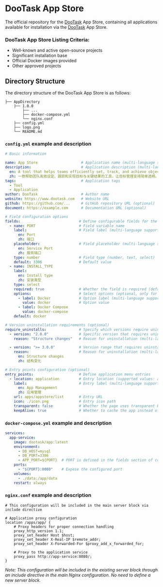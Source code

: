 # DooTask App Store

The official repository for the [DooTask](https://github.com/kuaifan/dootask) App Store, containing all applications available for installation via the [DooTask](https://github.com/kuaifan/dootask) App Store.

### DooTask App Store Listing Criteria:

- Well-known and active open-source projects
- Significant installation base
- Official Docker images provided
- Other approved projects

## Directory Structure

The directory structure of the DooTask App Store is as follows:

```
├── AppDirectory
    ├── 1.0.0
        ├── ...
        ├── docker-compose.yml
        └── nginx.conf
    ├── config.yml
    ├── logo.png
    └── README.md
```

### `config.yml` example and description

```yaml
# Basic information

name: App Store                    # Application name (multi-language support)
description:                       # Application description (multi-language support)
  en: A tool that helps teams efficiently set, track, and achieve objectives and key results, making goal management simple and transparent.
  zh: 一款帮助团队高效设定、跟踪和实现目标与关键结果的工具，让目标管理变得简单透明。
tags:                              # Application tags
  - Tool
  - Application
author: DooTask                    # Author name
website: https://www.dootask.com   # Website URL
github: https://github.com/...     # GitHub repository URL (optional)
document: https://example.com      # Documentation URL (optional)

# Field configuration options
fields:                           # Define configurable fields for the application
  - name: PORT                    # Field variable name
    label:                        # Field label (multi-language support)
      en: Port
      zh: 端口
    placeholder:                  # Field placeholder (multi-language support)
      en: Service Port
      zh: 服务端口
    type: number                  # Field type (number, text, select)
    default: 3306                 # Default value
  - name: INSTALL_TYPE
    label:
      en: Install type
      zh: 安装类型
    type: select
    required: true                # Whether the field is required (default: false)
    options:                      # Select options (optional, only for select type)
      - label: Docker             # Option label (multi-language support)
        value: docker             # Option value
      - label: Docker Compose
        value: docker-compose
    default: docker

# Version uninstallation requirements (optional)
require_uninstalls:               # Specify which versions require uninstallation first
  - version: "2.0.0"              # Specific version that requires uninstallation
    reason: "Structure changes"   # Reason for uninstallation (multi-language support)

  - version: ">= 3.0.0"           # Version range that requires uninstallation
    reason:                       # Reason for uninstallation (multi-language support)
      en: Structure changes
      zh: 结构变化

# Entry points configuration (optional)
entry_points:                     # Define application menu entries
  - location: application         # Entry location (supported values: application, application/admin, main/menu)
    label:                        # Entry label (multi-language support)
      en: App Management
      zh: 应用管理
    url: apps/appstore/list       # Entry URL
    icon: ./icon.png              # Entry icon path
    transparent: false            # Whether the page uses transparent background (optional, default: false)
    keepAlive: true               # Whether to cache the app instead of destroying it when closed, to preserve state and improve performance (optional, default: true)
```

### `docker-compose.yml` example and description

```yaml
services:
  app-service:
    image: dootask/app:latest
    environment:
      - DB_HOST=mysql
      - DB_PORT=3306
      - APP_PORT=${PORT}  # PORT is defined in the fields section of config.yml
    ports:
      - "${PORT}:8080"    # Expose the configured port
    volumes:
      - ./data:/app/data
    restart: always
```

### `nginx.conf` example and description

```nginx
# This configuration will be included in the main server block via include directive

# Application proxy configuration
location /apps/app/ {
    # Proxy headers for proper connection handling
    proxy_http_version 1.1;
    proxy_set_header Host $host;
    proxy_set_header X-Real-IP $remote_addr;
    proxy_set_header X-Forwarded-For $proxy_add_x_forwarded_for;
    
    # Proxy to the application service
    proxy_pass http://app-service:8080/;
}
```

*Note: This configuration will be included in the existing server block through an include directive in the main Nginx configuration. No need to define a new server block.*
